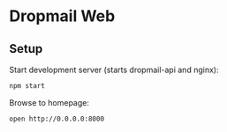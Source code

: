 # Dropmail Web

## Setup

Start development server (starts dropmail-api and nginx):
```sh
npm start
```

Browse to homepage:
```sh
open http://0.0.0.0:8000
```

